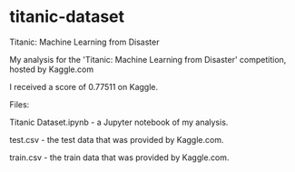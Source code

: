 # titanic-dataset
Titanic: Machine Learning from Disaster

My analysis for the 'Titanic: Machine Learning from Disaster' competition, hosted by Kaggle.com

I received a score of 0.77511 on Kaggle.

Files: 

Titanic Dataset.ipynb - a Jupyter notebook of my analysis. 

test.csv - the test data that was provided by Kaggle.com. 

train.csv - the train data that was provided by Kaggle.com.
